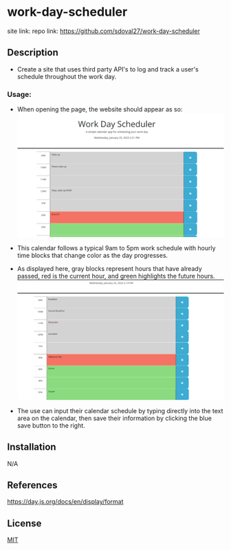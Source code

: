 # work-day-scheduler

site link: 
repo link: https://github.com/sdoval27/work-day-scheduler

## Description

- Create a site that uses third party API's to log and track a user's schedule throughout the work day.


### Usage:
- When opening the page, the website should appear as so:
![StartPage](./assets/images/WDS-home.png)

- This calendar follows a typical 9am to 5pm work schedule with hourly time blocks that change color as the day progresses. 

- As displayed here, gray blocks represent hours that have already passed, red is the current hour, and green highlights the future hours.
![TimeBlocks](./assets/images/time-block-colors.png)

- The use can input their calendar schedule by typing directly into the text area on the calendar, then save their information by clicking the blue save button to the right.


## Installation

N/A

## References

https://day.js.org/docs/en/display/format



 
## License
 
[MIT](https://choosealicense.com/licenses/mit/)

[def]: title-element.png
